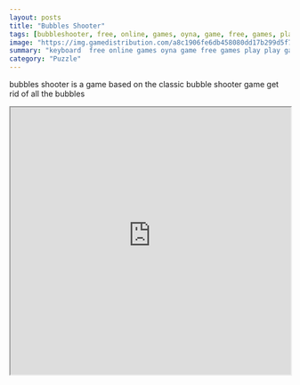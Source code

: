 ```yaml
---
layout: posts
title: "Bubbles Shooter"
tags: [bubbleshooter, free, online, games, oyna, game, free, games, play, play, games]
image: "https://img.gamedistribution.com/a8c1906fe6db458080dd17b299d5f79f.jpg"
summary: "keyboard  free online games oyna game free games play play games"
category: "Puzzle"
---
```


bubbles shooter is a game based on the classic bubble shooter game get rid of all the bubbles

<iframe width="100%" height="480px;" src="https://html5.gamedistribution.com/a8c1906fe6db458080dd17b299d5f79f/"></iframe>